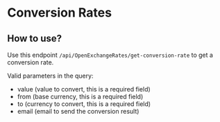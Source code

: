# Conversion Rates

## How to use?

Use this endpoint ```/api/OpenExchangeRates/get-conversion-rate``` to get a conversion rate.

Valid parameters in the query:
- value (value to convert, this is a required field)
- from (base currency, this is a required field)
- to (currency to convert, this is a required field)
- email (email to send the conversion result)
